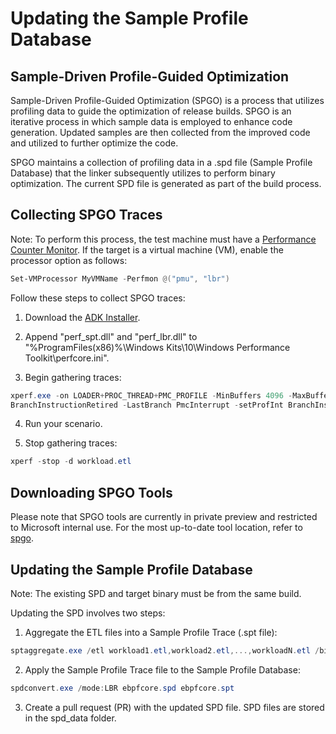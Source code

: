 # Updating the Sample Profile Database

## Sample-Driven Profile-Guided Optimization

Sample-Driven Profile-Guided Optimization (SPGO) is a process that utilizes profiling data to guide the optimization of
release builds. SPGO is an iterative process in which sample data is employed to enhance code generation. Updated
samples are then collected from the improved code and utilized to further optimize the code.

SPGO maintains a collection of profiling data in a .spd file (Sample Profile Database) that the linker subsequently
utilizes to perform binary optimization. The current SPD file is generated as part of the build process.

## Collecting SPGO Traces

Note: To perform this process, the test machine must have a
[Performance Counter Monitor](https://www.intel.com/content/www/us/en/developer/articles/tool/performance-counter-monitor.html).
If the target is a virtual machine (VM), enable the processor option as follows:

```powershell
Set-VMProcessor MyVMName -Perfmon @("pmu", "lbr")
```

Follow these steps to collect SPGO traces:

1. Download the [ADK Installer](https://learn.microsoft.com/en-us/windows-hardware/get-started/adk-install).

2. Append "perf_spt.dll" and "perf_lbr.dll" to
"%ProgramFiles(x86)%\Windows Kits\10\Windows Performance Toolkit\perfcore.ini".

3. Begin gathering traces:

```powershell
xperf.exe -on LOADER+PROC_THREAD+PMC_PROFILE -MinBuffers 4096 -MaxBuffers 4096 -BufferSize 4096 -pmcprofile
BranchInstructionRetired -LastBranch PmcInterrupt -setProfInt BranchInstructionRetired 65537
```

4. Run your scenario.

5. Stop gathering traces:

```powershell
xperf -stop -d workload.etl
```

## Downloading SPGO Tools

Please note that SPGO tools are currently in private preview and restricted to Microsoft internal use. For the most
up-to-date tool location, refer to [spgo](https://aka.ms/spgo).

## Updating the Sample Profile Database

Note: The existing SPD and target binary must be from the same build.

Updating the SPD involves two steps:

1. Aggregate the ETL files into a Sample Profile Trace (.spt file):

```powershell
sptaggregate.exe /etl workload1.etl,workload2.etl,...,workloadN.etl /binary ebpfcore.sys ebpfcore.spt
```

2. Apply the Sample Profile Trace file to the Sample Profile Database:

```powershell
spdconvert.exe /mode:LBR ebpfcore.spd ebpfcore.spt
```

3. Create a pull request (PR) with the updated SPD file. SPD files are stored in the spd_data folder.